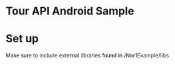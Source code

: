 # Tour API Android Sample

# Set up

Make sure to include external libraries found in /Nor1Example/libs